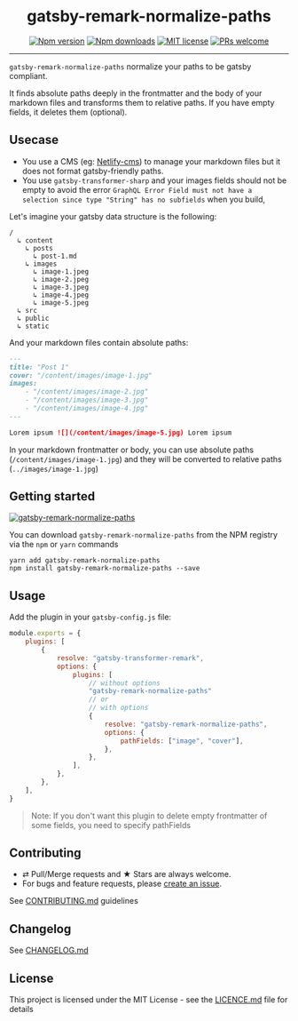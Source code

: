 <div align="center">
  <h1>gatsby-remark-normalize-paths</h1>

[![Npm version][badge-npm]][npm]
[![Npm downloads][badge-npm-dl]][npm]
[![MIT license][badge-licence]](./LICENCE.md)
[![PRs welcome][badge-prs-welcome]](#contributing)

</div>

---

`gatsby-remark-normalize-paths` normalize your paths to be gatsby compliant.

It finds absolute paths deeply in the frontmatter and the body of your markdown files and transforms them to relative paths. If you have empty fields, it deletes them (optional).

## Usecase

-   You use a CMS (eg: [Netlify-cms](https://github.com/netlify/netlify-cms)) to manage your markdown files but it does not format gatsby-friendly paths.
-   You use `gatsby-transformer-sharp` and your images fields should not be empty to avoid the error `GraphQL Error Field must not have a selection since type "String" has no subfields` when you build,

Let's imagine your gatsby data structure is the following:

```
/
  ↳ content
    ↳ posts
      ↳ post-1.md
    ↳ images
      ↳ image-1.jpeg
      ↳ image-2.jpeg
      ↳ image-3.jpeg
      ↳ image-4.jpeg
      ↳ image-5.jpeg
  ↳ src
  ↳ public
  ↳ static
```

And your markdown files contain absolute paths:

```markdown
---
title: "Post 1"
cover: "/content/images/image-1.jpg"
images:
    - "/content/images/image-2.jpg"
    - "/content/images/image-3.jpg"
    - "/content/images/image-4.jpg"
---

Lorem ipsum ![](/content/images/image-5.jpg) Lorem ipsum
```

In your markdown frontmatter or body, you can use absolute paths (`/content/images/image-1.jpg`) and they will be converted to relative paths (`../images/image-1.jpg`)

## Getting started

[![gatsby-remark-normalize-paths](https://nodei.co/npm/gatsby-remark-normalize-paths.png?downloads=true&downloadRank=true&stars=true)](https://nodei.co/npm/gatsby-remark-normalize-paths/)

You can download `gatsby-remark-normalize-paths` from the NPM registry via the
`npm` or `yarn` commands

```shell
yarn add gatsby-remark-normalize-paths
npm install gatsby-remark-normalize-paths --save
```

## Usage

Add the plugin in your `gatsby-config.js` file:

```js
module.exports = {
    plugins: [
        {
            resolve: "gatsby-transformer-remark",
            options: {
                plugins: [
                    // without options
                    "gatsby-remark-normalize-paths"
                    // or
                    // with options
                    {
                        resolve: "gatsby-remark-normalize-paths",
                        options: {
                            pathFields: ["image", "cover"],
                        },
                    },
                ],
            },
        },
    ],
}
```

> Note:
> If you don't want this plugin to delete empty frontmatter of some fields, you need to specify pathFields

## Contributing

-   ⇄ Pull/Merge requests and ★ Stars are always welcome.
-   For bugs and feature requests, please [create an issue][github-issue].

See [CONTRIBUTING.md](./CONTRIBUTING.md) guidelines

## Changelog

See [CHANGELOG.md](./CHANGELOG.md)

## License

This project is licensed under the MIT License - see the
[LICENCE.md](./LICENCE.md) file for details

[badge-npm]: https://img.shields.io/npm/v/gatsby-remark-normalize-paths.svg?style=flat-square
[badge-npm-dl]: https://img.shields.io/npm/dt/gatsby-remark-normalize-paths.svg?style=flat-square
[badge-licence]: https://img.shields.io/badge/license-MIT-blue.svg?style=flat-square
[badge-prs-welcome]: https://img.shields.io/badge/PRs-welcome-brightgreen.svg?style=flat-square
[npm]: https://www.npmjs.org/package/gatsby-remark-normalize-paths
[github-issue]: https://github.com/xuopled/gatsby-remark-normalize-paths/issues/new
